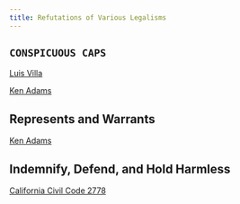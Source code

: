 ```yaml
---
title: Refutations of Various Legalisms
---
```


## `CONSPICUOUS CAPS`

[Luis Villa](https://lu.is/blog/2012/08/19/a-quick-note-on-conspicuous-text-also-known-as-all-caps/)

[Ken Adams](https://www.adamsdrafting.com/all-capitals/)

## Represents and Warrants

[Ken Adams](https://www.adamsdrafting.com/my-new-article-on-represents-and-warrants/)

## Indemnify, Defend, and Hold Harmless

[California Civil Code 2778](https://leginfo.legislature.ca.gov/faces/codes_displaySection.xhtml?lawCode=CIV&sectionNum=2778.)
